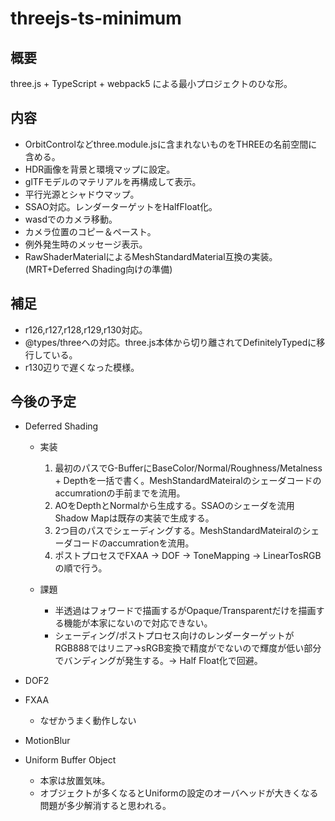 # threejs-ts-minimum

## 概要
three.js + TypeScript + webpack5 による最小プロジェクトのひな形。

## 内容
- OrbitControlなどthree.module.jsに含まれないものをTHREEの名前空間に含める。
- HDR画像を背景と環境マップに設定。
- glTFモデルのマテリアルを再構成して表示。
- 平行光源とシャドウマップ。
- SSAO対応。レンダーターゲットをHalfFloat化。
- wasdでのカメラ移動。
- カメラ位置のコピー＆ペースト。
- 例外発生時のメッセージ表示。
- RawShaderMaterialによるMeshStandardMaterial互換の実装。(MRT+Deferred Shading向けの準備)

## 補足
- r126,r127,r128,r129,r130対応。
- @types/threeへの対応。three.js本体から切り離されてDefinitelyTypedに移行している。
- r130辺りで遅くなった模様。

## 今後の予定
+ Deferred Shading
    + 実装
        1. 最初のパスでG-BufferにBaseColor/Normal/Roughness/Metalness + Depthを一括で書く。MeshStandardMateiralのシェーダコードのaccumrationの手前までを流用。
        2. AOをDepthとNormalから生成する。SSAOのシェーダを流用
        Shadow Mapは既存の実装で生成する。
        3. 2つ目のパスでシェーディングする。MeshStandardMateiralのシェーダコードのaccumrationを流用。
        4. ポストプロセスでFXAA -> DOF -> ToneMapping -> LinearTosRGBの順で行う。

    + 課題
        - 半透過はフォワードで描画するがOpaque/Transparentだけを描画する機能が本家にないので対応できない。
        - シェーディング/ポストプロセス向けのレンダーターゲットがRGB888ではリニア->sRGB変換で精度がでないので輝度が低い部分でバンディングが発生する。-> Half Float化で回避。

+ DOF2
  
+ FXAA
    - なぜかうまく動作しない

+ MotionBlur

+ Uniform Buffer Object
    - 本家は放置気味。
    - オブジェクトが多くなるとUniformの設定のオーバヘッドが大きくなる問題が多少解消すると思われる。
    